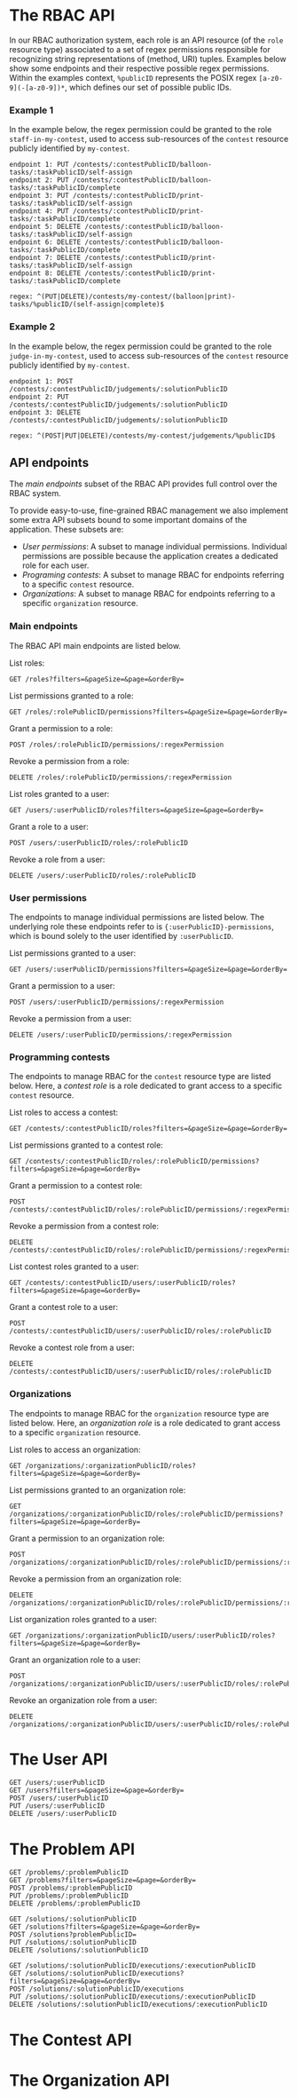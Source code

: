# The RBAC API
In our RBAC authorization system, each role is an API resource (of the `role`
resource type) associated to a set of regex permissions responsible for recognizing
string representations of (method, URI) tuples. Examples below show some endpoints
and their respective possible regex permissions. Within the examples context, `%publicID`
represents the POSIX regex `[a-z0-9](-[a-z0-9])*`, which defines our set of possible public IDs.

### Example 1
In the example below, the regex permission could be granted to the role
`staff-in-my-contest`, used to access sub-resources of the `contest`
resource publicly identified by `my-contest`.
```
endpoint 1: PUT /contests/:contestPublicID/balloon-tasks/:taskPublicID/self-assign
endpoint 2: PUT /contests/:contestPublicID/balloon-tasks/:taskPublicID/complete
endpoint 3: PUT /contests/:contestPublicID/print-tasks/:taskPublicID/self-assign
endpoint 4: PUT /contests/:contestPublicID/print-tasks/:taskPublicID/complete
endpoint 5: DELETE /contests/:contestPublicID/balloon-tasks/:taskPublicID/self-assign
endpoint 6: DELETE /contests/:contestPublicID/balloon-tasks/:taskPublicID/complete
endpoint 7: DELETE /contests/:contestPublicID/print-tasks/:taskPublicID/self-assign
endpoint 8: DELETE /contests/:contestPublicID/print-tasks/:taskPublicID/complete
```
```
regex: ^(PUT|DELETE)/contests/my-contest/(balloon|print)-tasks/%publicID/(self-assign|complete)$
```

### Example 2
In the example below, the regex permission could be granted to the role
`judge-in-my-contest`, used to access sub-resources of the `contest`
resource publicly identified by `my-contest`.
```
endpoint 1: POST /contests/:contestPublicID/judgements/:solutionPublicID
endpoint 2: PUT /contests/:contestPublicID/judgements/:solutionPublicID
endpoint 3: DELETE /contests/:contestPublicID/judgements/:solutionPublicID
```
```
regex: ^(POST|PUT|DELETE)/contests/my-contest/judgements/%publicID$
```

## API endpoints
The *main endpoints* subset of the RBAC API provides full control over the RBAC system.

To provide easy-to-use, fine-grained RBAC  management we also implement some extra API
subsets bound to some important domains of the application. These subsets are:
* *User permissions*: A subset to manage individual permissions. Individual permissions
are possible because the application creates a dedicated role for each user.
* *Programing contests*: A subset to manage RBAC for endpoints referring to a specific
`contest` resource.
* *Organizations*: A subset to manage RBAC for endpoints referring to a specific
`organization` resource.

### Main endpoints
The RBAC API main endpoints are listed below.

List roles:
```
GET /roles?filters=&pageSize=&page=&orderBy=
```

List permissions granted to a role:
```
GET /roles/:rolePublicID/permissions?filters=&pageSize=&page=&orderBy=
```

Grant a permission to a role:
```
POST /roles/:rolePublicID/permissions/:regexPermission
```

Revoke a permission from a role:
```
DELETE /roles/:rolePublicID/permissions/:regexPermission
```

List roles granted to a user:
```
GET /users/:userPublicID/roles?filters=&pageSize=&page=&orderBy=
```

Grant a role to a user:
```
POST /users/:userPublicID/roles/:rolePublicID
```

Revoke a role from a user:
```
DELETE /users/:userPublicID/roles/:rolePublicID
```


### User permissions
The endpoints to manage individual permissions are listed below.
The underlying role these endpoints refer to is `{:userPublicID}-permissions`,
which is bound solely to the user identified by `:userPublicID`.

List permissions granted to a user:
```
GET /users/:userPublicID/permissions?filters=&pageSize=&page=&orderBy=
```

Grant a permission to a user:
```
POST /users/:userPublicID/permissions/:regexPermission
```

Revoke a permission from a user:
```
DELETE /users/:userPublicID/permissions/:regexPermission
```

### Programming contests
The endpoints to manage RBAC for the `contest` resource type are listed below.
Here, a *contest role* is a role dedicated to grant access to a specific `contest`
resource.

List roles to access a contest:
```
GET /contests/:contestPublicID/roles?filters=&pageSize=&page=&orderBy=
```

List permissions granted to a contest role:
```
GET /contests/:contestPublicID/roles/:rolePublicID/permissions?filters=&pageSize=&page=&orderBy=
```

Grant a permission to a contest role:
```
POST /contests/:contestPublicID/roles/:rolePublicID/permissions/:regexPermission
```

Revoke a permission from a contest role:
```
DELETE /contests/:contestPublicID/roles/:rolePublicID/permissions/:regexPermission
```

List contest roles granted to a user:
```
GET /contests/:contestPublicID/users/:userPublicID/roles?filters=&pageSize=&page=&orderBy=
```

Grant a contest role to a user:
```
POST /contests/:contestPublicID/users/:userPublicID/roles/:rolePublicID
```

Revoke a contest role from a user:
```
DELETE /contests/:contestPublicID/users/:userPublicID/roles/:rolePublicID
```

### Organizations
The endpoints to manage RBAC for the `organization` resource type are listed below.
Here, an *organization role* is a role dedicated to grant access to a specific
`organization` resource.

List roles to access an organization:
```
GET /organizations/:organizationPublicID/roles?filters=&pageSize=&page=&orderBy=
```

List permissions granted to an organization role:
```
GET /organizations/:organizationPublicID/roles/:rolePublicID/permissions?filters=&pageSize=&page=&orderBy=
```

Grant a permission to an organization role:
```
POST /organizations/:organizationPublicID/roles/:rolePublicID/permissions/:regexPermission
```

Revoke a permission from an organization role:
```
DELETE /organizations/:organizationPublicID/roles/:rolePublicID/permissions/:regexPermission
```

List organization roles granted to a user:
```
GET /organizations/:organizationPublicID/users/:userPublicID/roles?filters=&pageSize=&page=&orderBy=
```

Grant an organization role to a user:
```
POST /organizations/:organizationPublicID/users/:userPublicID/roles/:rolePublicID
```

Revoke an organization role from a user:
```
DELETE /organizations/:organizationPublicID/users/:userPublicID/roles/:rolePublicID
```

# The User API

```
GET /users/:userPublicID
GET /users?filters=&pageSize=&page=&orderBy=
POST /users/:userPublicID
PUT /users/:userPublicID
DELETE /users/:userPublicID
```

# The Problem API

```
GET /problems/:problemPublicID
GET /problems?filters=&pageSize=&page=&orderBy=
POST /problems/:problemPublicID
PUT /problems/:problemPublicID
DELETE /problems/:problemPublicID

GET /solutions/:solutionPublicID
GET /solutions?filters=&pageSize=&page=&orderBy=
POST /solutions?problemPublicID=
PUT /solutions/:solutionPublicID
DELETE /solutions/:solutionPublicID

GET /solutions/:solutionPublicID/executions/:executionPublicID
GET /solutions/:solutionPublicID/executions?filters=&pageSize=&page=&orderBy=
POST /solutions/:solutionPublicID/executions
PUT /solutions/:solutionPublicID/executions/:executionPublicID
DELETE /solutions/:solutionPublicID/executions/:executionPublicID
```

# The Contest API



# The Organization API


